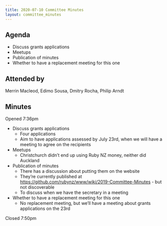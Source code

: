 ```yaml
---
title: 2020-07-10 Committee Minutes
layout: committee_minutes
---
```


## Agenda

* Discuss grants applications
* Meetups
* Publication of minutes
* Whether to have a replacement meeting for this one

## Attended by

Merrin Macleod, Edimo Sousa, Dmitry Rocha, Philip Arndt

## Minutes

Opened 7:36pm

* Discuss grants applications
  * Four applications
  * Aim to have applications assessed by July 23rd, when we will have a meeting to agree on the recipients
* Meetups
  * Christchurch didn’t end up using Ruby NZ money, neither did Auckland
* Publication of minutes
  * There has a discussion about putting them on the website
  * They’re currently published at https://github.com/rubynz/www/wiki/2019-Committee-Minutes - but not discoverable
  * To discuss when we have the secretary in a meeting
* Whether to have a replacement meeting for this one
  * No replacement meeting, but we’ll have a meeting about grants applications on the 23rd

Closed 7:50pm
